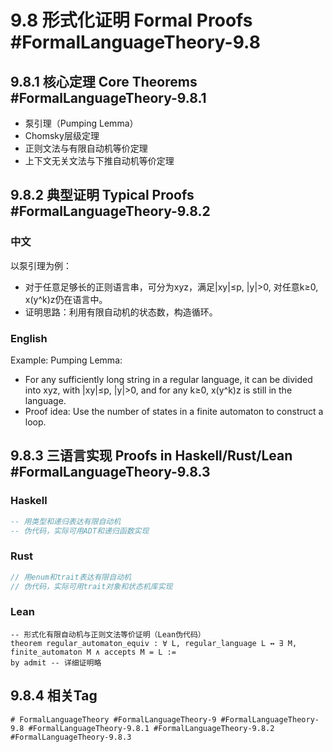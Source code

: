 # 9.8 形式化证明 Formal Proofs #FormalLanguageTheory-9.8

## 9.8.1 核心定理 Core Theorems #FormalLanguageTheory-9.8.1

- 泵引理（Pumping Lemma）
- Chomsky层级定理
- 正则文法与有限自动机等价定理
- 上下文无关文法与下推自动机等价定理

## 9.8.2 典型证明 Typical Proofs #FormalLanguageTheory-9.8.2

### 中文

以泵引理为例：

- 对于任意足够长的正则语言串，可分为xyz，满足|xy|≤p, |y|>0, 对任意k≥0, x(y^k)z仍在语言中。
- 证明思路：利用有限自动机的状态数，构造循环。

### English

Example: Pumping Lemma:

- For any sufficiently long string in a regular language, it can be divided into xyz, with |xy|≤p, |y|>0, and for any k≥0, x(y^k)z is still in the language.
- Proof idea: Use the number of states in a finite automaton to construct a loop.

## 9.8.3 三语言实现 Proofs in Haskell/Rust/Lean #FormalLanguageTheory-9.8.3

### Haskell

```haskell
-- 用类型和递归表达有限自动机
-- 伪代码，实际可用ADT和递归函数实现
```

### Rust

```rust
// 用enum和trait表达有限自动机
// 伪代码，实际可用trait对象和状态机库实现
```

### Lean

```lean
-- 形式化有限自动机与正则文法等价证明（Lean伪代码）
theorem regular_automaton_equiv : ∀ L, regular_language L ↔ ∃ M, finite_automaton M ∧ accepts M = L :=
by admit -- 详细证明略
```

## 9.8.4 相关Tag

`# FormalLanguageTheory #FormalLanguageTheory-9 #FormalLanguageTheory-9.8 #FormalLanguageTheory-9.8.1 #FormalLanguageTheory-9.8.2 #FormalLanguageTheory-9.8.3`
